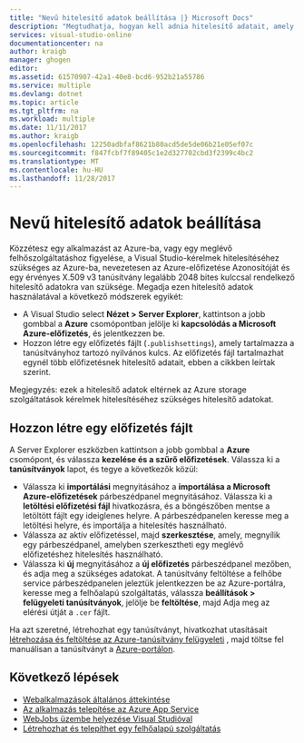 ```yaml
---
title: "Nevű hitelesítő adatok beállítása |} Microsoft Docs"
description: "Megtudhatja, hogyan kell adnia hitelesítő adatait, amely a Visual Studio használatával kérések hitelesítése az Azure-ra, így közzétenni egy alkalmazást az Azure-bA a Visual Studio vagy egy meglévő felhőszolgáltatáshoz figyelése."
services: visual-studio-online
documentationcenter: na
author: kraigb
manager: ghogen
editor: 
ms.assetid: 61570907-42a1-40e8-bcd6-952b21a55786
ms.service: multiple
ms.devlang: dotnet
ms.topic: article
ms.tgt_pltfrm: na
ms.workload: multiple
ms.date: 11/11/2017
ms.author: kraigb
ms.openlocfilehash: 12250adbfaf8621b80acd5de5de06b21e05ef07c
ms.sourcegitcommit: f847fcbf7f89405c1e2d327702cbd3f2399c4bc2
ms.translationtype: MT
ms.contentlocale: hu-HU
ms.lasthandoff: 11/28/2017
---
```

# <a name="set-up-named-authentication-credentials"></a>Nevű hitelesítő adatok beállítása

Közzétesz egy alkalmazást az Azure-ba, vagy egy meglévő felhőszolgáltatáshoz figyelése, a Visual Studio-kérelmek hitelesítéséhez szükséges az Azure-ba, nevezetesen az Azure-előfizetése Azonosítóját és egy érvényes X.509 v3 tanúsítvány legalább 2048 bites kulccsal rendelkező hitelesítő adatokra van szüksége. Megadja ezen hitelesítő adatok használatával a következő módszerek egyikét:

- A Visual Studio select **Nézet > Server Explorer**, kattintson a jobb gombbal a **Azure** csomópontban jelölje ki **kapcsolódás a Microsoft Azure-előfizetés**, és jelentkezzen be.
- Hozzon létre egy előfizetés fájlt (`.publishsettings`), amely tartalmazza a tanúsítványhoz tartozó nyilvános kulcs. Az előfizetés fájl tartalmazhat egynél több előfizetésnek hitelesítő adatait, ebben a cikkben leírtak szerint.

Megjegyzés: ezek a hitelesítő adatok eltérnek az Azure storage szolgáltatások kérelmek hitelesítéséhez szükséges hitelesítő adatokat.

## <a name="create-a-subscription-file"></a>Hozzon létre egy előfizetés fájlt

A Server Explorer eszközben kattintson a jobb gombbal a **Azure** csomópont, és válassza **kezelése és a szűrő előfizetések**. Válassza ki a **tanúsítványok** lapot, és tegye a következők közül:

- Válassza ki **importálási** megnyitásához a **importálása a Microsoft Azure-előfizetések** párbeszédpanel megnyitásához. Válassza ki a **letöltési előfizetési fájl** hivatkozásra, és a böngészőben mentse a letöltött fájlt egy ideiglenes helyre. A párbeszédpanelen keresse meg a letöltési helyre, és importálja a hitelesítés használható.
- Válassza az aktív előfizetéssel, majd **szerkesztése**, amely, megnyílik egy párbeszédpanel, amelyben szerkesztheti egy meglévő előfizetéshez hitelesítés használható.
- Válassza ki **új** megnyitásához a **új előfizetés** párbeszédpanel mezőben, és adja meg a szükséges adatokat. A tanúsítvány feltöltése a felhőbe service párbeszédpanelen jeleztük jelentkezzen be az Azure-portálra, keresse meg a felhőalapú szolgáltatás, válassza **beállítások > felügyeleti tanúsítványok**, jelölje be **feltöltése**, majd Adja meg az elérési útját a `.cer` fájlt.

Ha azt szeretné, létrehozhat egy tanúsítványt, hivatkozhat utasításait [létrehozása és feltöltése az Azure-tanúsítvány felügyeleti](https://msdn.microsoft.com/library/windowsazure/gg551722.aspx) , majd töltse fel manuálisan a tanúsítványt a [Azure-portálon](https://portal.azure.com/).

## <a name="next-steps"></a>Következő lépések

- [Webalkalmazások általános áttekintése](https://docs.microsoft.com/azure/app-service/)
- [Az alkalmazás telepítése az Azure App Service](https://docs.microsoft.com/en-us/azure/app-service/app-service-deploy-local-git) 
- [WebJobs üzembe helyezése Visual Studióval](https://docs.microsoft.com/en-us/azure/app-service/websites-dotnet-deploy-webjobs)
- [Létrehozhat és telepíthet egy felhőalapú szolgáltatás](https://docs.microsoft.com/azure/cloud-services/cloud-services-how-to-create-deploy-portal)